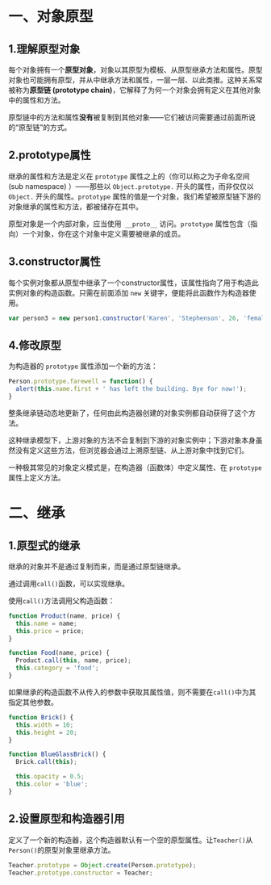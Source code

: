 # 一、对象原型

## 1.理解原型对象

每个对象拥有一个**原型对象**，对象以其原型为模板、从原型继承方法和属性。原型对象也可能拥有原型，并从中继承方法和属性，一层一层、以此类推。这种关系常被称为**原型链 (prototype chain)**，它解释了为何一个对象会拥有定义在其他对象中的属性和方法。



原型链中的方法和属性**没有**被复制到其他对象——它们被访问需要通过前面所说的“原型链”的方式。

## 2.prototype属性

继承的属性和方法是定义在 `prototype` 属性之上的（你可以称之为子命名空间 (sub namespace) ）——那些以 `Object.prototype.` 开头的属性，而非仅仅以 `Object.` 开头的属性。`prototype` 属性的值是一个对象，我们希望被原型链下游的对象继承的属性和方法，都被储存在其中。



原型对象是一个内部对象，应当使用` __proto__` 访问。`prototype` 属性包含（指向）一个对象，你在这个对象中定义需要被继承的成员。

## 3.constructor属性

每个实例对象都从原型中继承了一个constructor属性，该属性指向了用于构造此实例对象的构造函数。只需在前面添加 `new` 关键字，便能将此函数作为构造器使用。

```js
var person3 = new person1.constructor('Karen', 'Stephenson', 26, 'female', ['playing drums', 'mountain climbing']);
```

## 4.修改原型

为构造器的 `prototype` 属性添加一个新的方法：

```js
Person.prototype.farewell = function() {
  alert(this.name.first + ' has left the building. Bye for now!');
}
```

整条继承链动态地更新了，任何由此构造器创建的对象实例都自动获得了这个方法。



这种继承模型下，上游对象的方法不会复制到下游的对象实例中；下游对象本身虽然没有定义这些方法，但浏览器会通过上溯原型链、从上游对象中找到它们。



一种极其常见的对象定义模式是，在构造器（函数体）中定义属性、在 `prototype` 属性上定义方法。



# 二、继承

## 1.原型式的继承

继承的对象并不是通过复制而来，而是通过原型链继承。

通过调用`call()`函数，可以实现继承。

使用`call()`方法调用父构造函数：

```js
function Product(name, price) {
  this.name = name;
  this.price = price;
}

function Food(name, price) {
  Product.call(this, name, price);
  this.category = 'food';
}
```



如果继承的构造函数不从传入的参数中获取其属性值，则不需要在`call()`中为其指定其他参数。

```js
function Brick() {
  this.width = 10;
  this.height = 20;
}

function BlueGlassBrick() {
  Brick.call(this);

  this.opacity = 0.5;
  this.color = 'blue';
}
```



## 2.设置原型和构造器引用

定义了一个新的构造器，这个构造器默认有一个空的原型属性。让`Teacher()`从`Person()`的原型对象里继承方法。

```js
Teacher.prototype = Object.create(Person.prototype);
Teacher.prototype.constructor = Teacher;
```

